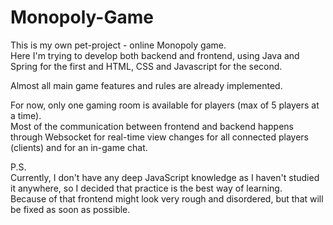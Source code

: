 # Monopoly-Game

This is my own pet-project - online Monopoly game.  
Here I'm trying to develop both backend and frontend, using Java and Spring for the first and HTML, CSS and Javascript for the second.

Almost all main game features and rules are already implemented.  

For now, only one gaming room is available for players (max of 5 players at a time).  
Most of the communication between frontend and backend happens through Websocket for real-time view changes for all connected players (clients) and for an in-game chat.

P.S.  
Currently, I don't have any deep JavaScript knowledge as I haven't studied it anywhere, so I decided that practice is the best way of learning.  
Because of that frontend might look very rough and disordered, but that will be fixed as soon as possible.